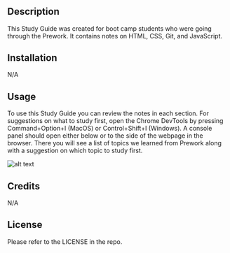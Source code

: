 # <Prework Study Guide Webpage>

## Description
This Study Guide was created for boot camp students who were going through the Prework. It contains notes on HTML, CSS, Git, and JavaScript.


## Installation
N/A 


## Usage
To use this Study Guide you can review the notes in each section. For suggestions on what to study first, open the Chrome DevTools by pressing Command+Option+I (MacOS) or Control+Shift+I (Windows). A console panel should open either below or to the side of the webpage in the browser. There you will see a list of topics we learned from Prework along with a suggestion on which topic to study first.

![alt text](assets/images/screenshot.png)

## Credits
N/A


## License
Please refer to the LICENSE in the repo.